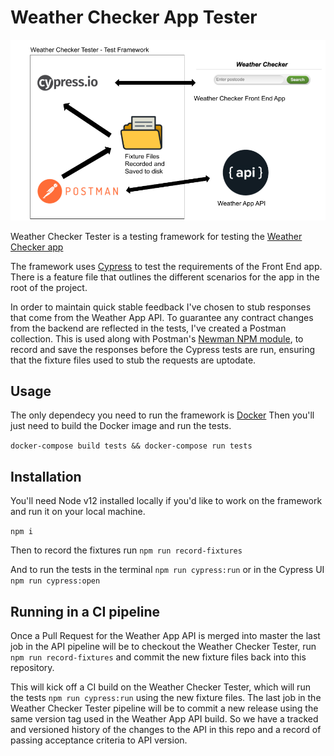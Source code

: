 # Weather Checker App Tester

![testing diagram](./test-framework.png)
 
Weather Checker Tester is a testing framework for testing the [Weather Checker app](https://serene-mountain-14043.herokuapp.com/)
 
 
The framework uses [Cypress](https://www.cypress.io/) to test the requirements of the Front End app. There is a feature file that outlines the different scenarios for the app in the root of the project.
 
In order to maintain quick stable feedback I've chosen to stub responses that come from the Weather App API. To guarantee any contract changes from the backend are reflected in the tests, I've created a Postman collection. This is used along with Postman's [Newman NPM module](https://www.npmjs.com/package/newman), to record and save the responses before the Cypress tests are run, ensuring that the fixture files used to stub the requests are uptodate.
 
 
## Usage
 
The only dependecy you need to run the framework is [Docker](https://docs.docker.com/engine/install/)
Then you'll just need to build the Docker image and run the tests.
 
`docker-compose build tests && docker-compose run tests`
 
## Installation
 
You'll need Node v12 installed locally if you'd like to work on the framework and run it on your local machine.
 
`npm i`
 
Then to record the fixtures run `npm run record-fixtures`
 
And to run the tests in the terminal `npm run cypress:run` or in the Cypress UI `npm run cypress:open`
 
 
## Running in a CI pipeline
 
Once a Pull Request for the Weather App API is merged into master the last job in the API pipeline will be to
checkout the Weather Checker Tester, run `npm run record-fixtures` and commit the new fixture files back into this repository.
 
This will kick off a CI build on the Weather Checker Tester, which will run the tests `npm run cypress:run` using the new fixture files.
The last job in the Weather Checker Tester pipeline will be to commit a new release using the same version tag used in the Weather App API build. So we have a tracked and versioned history of the changes to the API in this repo and a record of passing acceptance criteria to API version.
 
 

